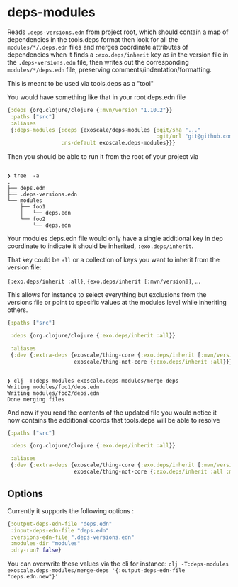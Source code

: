 # deps-modules

Reads `.deps-versions.edn` from project root, which should contain a
map of dependencies in the tools.deps format then look for all the
`modules/*/.deps.edn` files and merges coordinate attributes of
dependencies when it finds a `:exo.deps/inherit` key as in the version
file in the `.deps-versions.edn` file, then writes out the
corresponding `modules/*/deps.edn` file, preserving
comments/indentation/formatting.

This is meant to be used via tools.deps as a "tool"

You would have something like that in your root deps.edn file

```clj
{:deps {org.clojure/clojure {:mvn/version "1.10.2"}}
 :paths ["src"]
 :aliases
 {:deps-modules {:deps {exoscale/deps-modules {:git/sha "..."
                                               :git/url "git@github.com:exoscale/deps-modules.git"}}
                 :ns-default exoscale.deps-modules}}}
```

Then you should be able to run it from the root of your project via

```shell

❯ tree  -a
.
├── deps.edn
├── .deps-versions.edn
└── modules
    ├── foo1
    │   └── deps.edn
    └── foo2
        └── deps.edn

```

Your modules deps.edn file would only have a single additional key in
dep coordinate to indicate it should be inherited, `:exo.deps/inherit`.

That key could be `all` or a collection of keys you want to inherit from the version file:

`{:exo.deps/inherit :all}`, `{exo.deps/inherit [:mvn/version]}`, ...

This allows for instance to select everything but exclusions from the
versions file or point to specific values at the modules level while
inheriting others.

```clj
{:paths ["src"]

 :deps {org.clojure/clojure {:exo.deps/inherit :all}}

 :aliases
 {:dev {:extra-deps {exoscale/thing-core {:exo.deps/inherit [:mvn/version]}
                     exoscale/thing-not-core {:exo.deps/inherit :all}}}}}
```

```shell

❯ clj -T:deps-modules exoscale.deps-modules/merge-deps
Writing modules/foo1/deps.edn
Writing modules/foo2/deps.edn
Done merging files
```



And now if you read the contents of the updated file you would notice
it now contains the additional coords that tools.deps will be able to
resolve

``` clj
{:paths ["src"]

 :deps {org.clojure/clojure {:exo.deps/inherit :all}}

 :aliases
 {:dev {:extra-deps {exoscale/thing-core {:exo.deps/inherit [:mvn/version] :mvn/version "1.0.0"}
                     exoscale/thing-not-core {:exo.deps/inherit :all :mvn/version "1.0.0" :exlusions [...])}}}}}
```


## Options

Currently it supports the following options :

``` clj
{:output-deps-edn-file "deps.edn"
 :input-deps-edn-file "deps.edn"
 :versions-edn-file ".deps-versions.edn"
 :modules-dir "modules"
 :dry-run? false}
```

You can overwrite these values via the cli for instance:
`clj -T:deps-modules exoscale.deps-modules/merge-deps '{:output-deps-edn-file "deps.edn.new"}'`
